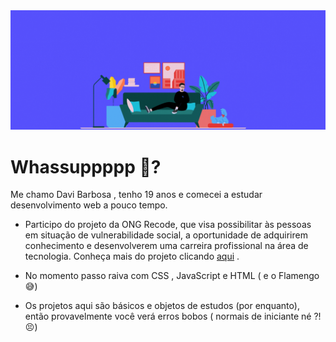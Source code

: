 <img src ="https://github.com/davibarbosa2/davibarbosa2/blob/main/estudante%20full-stack.gif" width="3000px">
 
# Whassuppppp 👻?

Me chamo Davi Barbosa , tenho 19 anos e comecei a estudar desenvolvimento web a pouco tempo.


- Participo do projeto da ONG Recode, que visa possibilitar às pessoas em situação de vulnerabilidade social, a oportunidade de adquirirem conhecimento e desenvolverem uma carreira profissional na área de tecnologia. Conheça mais do projeto clicando <a href="https://www.recodepro.org.br/o-programa/">aqui</a> .

- No momento passo raiva com CSS , JavaScript e HTML ( e o Flamengo 😅)

- Os projetos aqui são básicos e objetos de estudos (por enquanto), então provavelmente você verá erros bobos ( normais de iniciante né ?!😣) 
